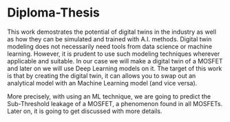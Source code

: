 # Diploma-Thesis

Τhis work demostrates the potential of digital twins in the industry as well as how they can be simulated and trained with A.I. methods. Digital twin modeling does not necessarily need tools from data science or machine learning. However, it is prudent to use such modeling techniques wherever applicable and suitable. In our case we will make a digital twin of a MOSFET and later on we will use Deep Learning models on it. The target of this work is that by creating the digital twin, it can allows you to swap out an analytical model with an Machine Learning model (and vice versa).

More precisely, with using an ML technique, we are going to predict the Sub-Threshold leakage of a MOSFET, a phenomenon found in all MOSFETs. Later on, it is going to get discussed with more details.
